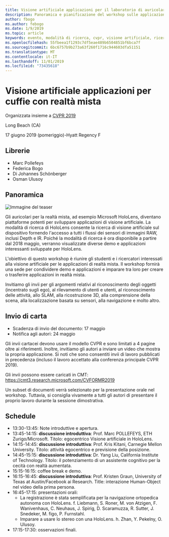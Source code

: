 ```yaml
---
title: Visione artificiale applicazioni per il laboratorio di auricolari con realtà mista a CVPR 2019
description: Panoramica e pianificazione del workshop sulle applicazioni Visione artificiale per gli auricolari a realtà mista, da consegnare alla conferenza CVPR il 2019 giugno.
author: fbogo
ms.author: febogo
ms.date: 1/9/2019
ms.topic: article
keywords: evento, modalità di ricerca, cvpr, visione artificiale, ricerca, HoloLens
ms.openlocfilehash: 55fbeea1f1293c7df5eae489b6504851bf6bca7f
ms.sourcegitcommit: 6bc6757b9b273a63f260f1716c944603dfa51151
ms.translationtype: MT
ms.contentlocale: it-IT
ms.lasthandoff: 11/01/2019
ms.locfileid: "73435618"
---
```

# <a name="computer-vision-applications-for-mixed-reality-headsets"></a>Visione artificiale applicazioni per cuffie con realtà mista

Organizzata insieme a [CVPR 2019](https://cvpr2019.thecvf.com/)

Long Beach (CA)

17 giugno 2019 (pomeriggio)-Hyatt Regency F


## <a name="organizers"></a>Librerie
* Marc Pollefeys
* Federica Bogo
* Di Johannes Schönberger
* Osman Ulusoy

## <a name="overview"></a>Panoramica

![Immagine del teaser](images/cvpr2019_teaser2.jpg)

Gli auricolari per la realtà mista, ad esempio Microsoft HoloLens, diventano piattaforme potenti per sviluppare applicazioni di visione artificiale. La modalità di ricerca di HoloLens consente la ricerca di visione artificiale sul dispositivo fornendo l'accesso a tutti i flussi dei sensori di immagini RAW, inclusi Depth e IR. Poiché la modalità di ricerca è ora disponibile a partire dal 2018 maggio, verranno visualizzate diverse demo e applicazioni interessanti sviluppate per HoloLens. 

L'obiettivo di questo workshop è riunire gli studenti e i ricercatori interessati alla visione artificiale per le applicazioni di realtà mista. Il workshop fornirà una sede per condividere demo e applicazioni e imparare tra loro per creare o trasferire applicazioni in realtà mista. 

Invitiamo gli invii per gli argomenti relativi al riconoscimento degli oggetti (incentrato sugli ego), al rilevamento di utenti e utenti, al riconoscimento delle attività, allo SLAM, alla ricostruzione 3D, alla comprensione della scena, alla localizzazione basata su sensori, alla navigazione e molto altro.

## <a name="paper-submission"></a>Invio di carta
* Scadenza di invio del documento: 17 maggio
* Notifica agli autori: 24 maggio

Gli invii cartacei devono usare il modello CVPR e sono limitati a 4 pagine oltre ai riferimenti. Inoltre, invitiamo gli autori a inviare un video che mostra la propria applicazione.
Si noti che sono consentiti invii di lavoro pubblicati in precedenza (incluso il lavoro accettato alla conferenza principale CVPR 2019). 

Gli invii possono essere caricati in CMT: https://cmt3.research.microsoft.com/CVFORMR2019

Un subset di documenti verrà selezionato per la presentazione orale nel workshop. Tuttavia, si consiglia vivamente a tutti gli autori di presentare il proprio lavoro durante la sessione dimostrativa.


## <a name="schedule"></a>Schedule
* 13:30-13:45: Note introduttive e apertura.
* 13:45-14:15: **discussione introduttiva**: Prof. Marc POLLEFEYS, ETH Zurigo/Microsoft. Titolo: egocentrico Visione artificiale in HoloLens.
* 14:15-14:45: **discussione introduttiva**: Prof. Kris Kitani, Carnegie Mellon University. Titolo: attività egocentrico e previsione della posizione.
* 14:45-15:15: **discussione introduttiva**: Dr. Yang Liu, California Institute of Technology. Titolo: il potenziamento di un assistente cognitivo per la cecità con realtà aumentata.
* 15:15-16:15: coffee break e demo.
* 16:15-16:45: **discussione introduttiva**: Prof. Kristen Graun, University of Texas at Austin/Facebook ai Research. Title: interazione Human-Object nel video della prima persona.
* 16:45-17:15: presentazioni orali:
    * La registrazione è stata semplificata per la navigazione ortopedica autonoma con HoloLens. f. Liebmann, S. Roner, M. von Atzigen, F. Wanivenhaus, C. Neuhaus, J. Spirig, D. Scaramuzza, R. Sutter, J. Snedeker, M. figo, P. Furnstahl.
    * Imparare a usare lo stereo con una HoloLens. h. Zhan, Y. Pekelny, O. Ulusoy.
* 17:15-17:30: osservazioni finali.
